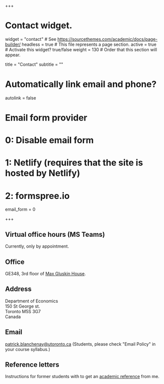 +++
# Contact widget.
widget = "contact"  # See https://sourcethemes.com/academic/docs/page-builder/
headless = true  # This file represents a page section.
active = true  # Activate this widget? true/false
weight = 130  # Order that this section will appear.

title = "Contact"
subtitle = ""

# Automatically link email and phone?
autolink = false

# Email form provider
#   0: Disable email form
#   1: Netlify (requires that the site is hosted by Netlify)
#   2: formspree.io
email_form = 0


+++
## <i class="fa fa-clock"></i> Virtual office hours (MS Teams)
Currently, only by appointment.

## <i class="fa fa-building"></i> Office
GE348, 3rd floor of [Max Gluskin House](http://map.utoronto.ca/utsg/building/104).

## <i class="fa fa-map-marker" aria-hidden="true"></i>  Address
Department of Economics  
150 St George st.  
Toronto M5S 3G7  
Canada

## <i class="fa fa-envelope"></i> Email

 [patrick.blanchenay@utoronto.ca](mailto:patrick.blanchenay@utoronto.ca) 
(Students, please check "Email Policy" in your course syllabus.)

## <i class="fa fa-scroll"></i> Reference letters
Instructions for former students with to get an [academic reference](academicreferences/) from me.